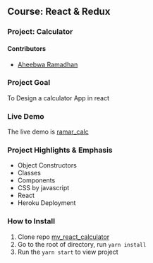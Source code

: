 ## Course: React & Redux

### Project: Calculator

#### Contributors

- [Aheebwa Ramadhan](https://github.com/raheebwa)

### Project Goal

To Design a calculator App in react

### Live Demo

The live demo is [ramar_calc](https://ramar_calc.herokuapp.com/)

### Project Highlights & Emphasis

- Object Constructors
- Classes
- Components
- CSS by javascript
- React
- Heroku Deployment

### How to Install

1. Clone repo [mv_react_calculator](https://git@github.com:raheebwa/mv_react_calculator.git)
2. Go to the root of directory, run `yarn install`
3. Run the `yarn start` to view project
